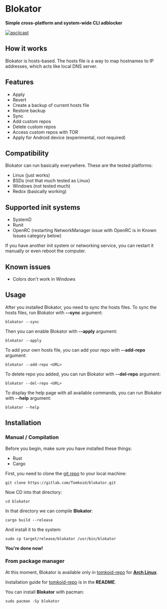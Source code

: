 # Blokator
**Simple cross-platform and system-wide CLI adblocker**

[![asciicast](https://asciinema.org/a/520298.svg)](https://asciinema.org/a/520298)

## How it works
Blokator is hosts-based. The hosts file is a way to map hostnames to IP addresses, which acts like local DNS server.

## Features
- Apply
- Revert
- Create a backup of current hosts file
- Restore backup
- Sync
- Add custom repos
- Delete custom repos
- Access custom repos with TOR
- Apply for Android device (experimental, root required)

## Compatibility
Blokator can run basically everywhere. These are the tested platforms:
- Linux (just works)
- BSDs (not that much tested as Linux)
- Windows (not tested much)
- Redox (basically working)

## Supported init systems
- SystemD
- Runit
- OpenRC (restarting NetworkManager issue with OpenRC is in Known Issues category below)

If you have another init system or networking service, you can restart it manually or even reboot the computer.

## Known issues
- Colors don't work in Windows

## Usage
After you installed Blokator, you need to sync the hosts files. To sync the hosts files, run Blokator with **--sync** argument:

```
blokator --sync
```

Then you can enable Blokator with **--apply** argument:

```
blokator --apply
```

To add your own hosts file, you can add your repo with **--add-repo** argument:

```
blokator --add-repo <URL>
```

To delete repo you added, you can run Blokator with **--del-repo** argument:

```
blokator --del-repo <URL>
```

To display the help page with all available commands, you can run Blokator with **--help** argument:

```
blokator --help
```

## Installation
### Manual / Compilation
Before you begin, make sure you have installed these things:
- Rust
- Cargo

First, you need to clone the [git repo](https://gitlab.com/Tomkoid/blokator) to your local machine:

```
git clone https://gitlab.com/Tomkoid/blokator.git
```

Now CD into that directory:

```
cd blokator
```

In that directory we can compile **Blokator**:

```
cargo build --release
```

And install it to the system:

```
sudo cp target/release/blokator /usr/bin/blokator
```

**You're done now!**

### From package manager
At this moment, Blokator is available only in [tomkoid-repo](https://gitlab.com/Tomkoid/tomkoid-repo) for **[Arch Linux](https://archlinux.org)**.

Installation guide for [tomkoid-repo](https://gitlab.com/Tomkoid/tomkoid-repo) is in the **README**.

You can install **Blokator** with pacman:
```
sudo pacman -Sy blokator
```
